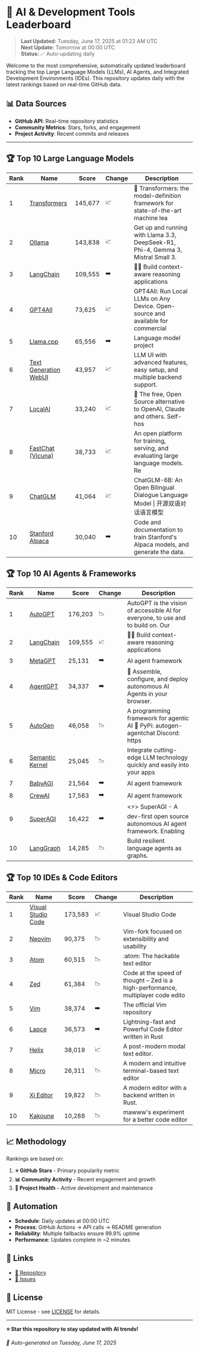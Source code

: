 # 🚀 AI & Development Tools Leaderboard

> **Last Updated:** Tuesday, June 17, 2025 at 01:22 AM UTC  
> **Next Update:** Tomorrow at 00:00 UTC  
> **Status:** ✅ Auto-updating daily

Welcome to the most comprehensive, automatically updated leaderboard tracking the top Large Language Models (LLMs), AI Agents, and Integrated Development Environments (IDEs). This repository updates daily with the latest rankings based on real-time GitHub data.

## 📊 Data Sources

- **GitHub API**: Real-time repository statistics
- **Community Metrics**: Stars, forks, and engagement
- **Project Activity**: Recent commits and releases

---

## 🏆 Top 10 Large Language Models

| Rank | Name | Score | Change | Description |
|------|------|-------|--------|-------------|
| 1 | [Transformers](https://github.com/huggingface/transformers) | 145,677 | 📈 | 🤗 Transformers: the model-definition framework for state-of-the-art machine lea |
| 2 | [Ollama](https://github.com/ollama/ollama) | 143,838 | 📈 | Get up and running with Llama 3.3, DeepSeek-R1, Phi-4, Gemma 3, Mistral Small 3. |
| 3 | [LangChain](https://github.com/langchain-ai/langchain) | 109,555 | ➡️ | 🦜🔗 Build context-aware reasoning applications |
| 4 | [GPT4All](https://github.com/nomic-ai/gpt4all) | 73,625 | 📈 | GPT4All: Run Local LLMs on Any Device. Open-source and available for commercial  |
| 5 | [Llama.cpp](https://github.com/ggerganov/llama.cpp) | 65,556 | ➡️ | Language model project |
| 6 | [Text Generation WebUI](https://github.com/oobabooga/text-generation-webui) | 43,957 | 📈 | LLM UI with advanced features, easy setup, and multiple backend support. |
| 7 | [LocalAI](https://github.com/mudler/LocalAI) | 33,240 | 📈 | :robot: The free, Open Source alternative to OpenAI, Claude and others. Self-hos |
| 8 | [FastChat (Vicuna)](https://github.com/lm-sys/FastChat) | 38,733 | 📈 | An open platform for training, serving, and evaluating large language models. Re |
| 9 | [ChatGLM](https://github.com/THUDM/ChatGLM-6B) | 41,064 | 📈 | ChatGLM-6B: An Open Bilingual Dialogue Language Model \| 开源双语对话语言模型 |
| 10 | [Stanford Alpaca](https://github.com/tatsu-lab/stanford_alpaca) | 30,040 | ➡️ | Code and documentation to train Stanford's Alpaca models, and generate the data. |



## 🏆 Top 10 AI Agents & Frameworks

| Rank | Name | Score | Change | Description |
|------|------|-------|--------|-------------|
| 1 | [AutoGPT](https://github.com/Significant-Gravitas/AutoGPT) | 176,203 | 📉 | AutoGPT is the vision of accessible AI for everyone, to use and to build on. Our |
| 2 | [LangChain](https://github.com/langchain-ai/langchain) | 109,555 | 📈 | 🦜🔗 Build context-aware reasoning applications |
| 3 | [MetaGPT](https://github.com/geekan/MetaGPT) | 25,131 | ➡️ | AI agent framework |
| 4 | [AgentGPT](https://github.com/reworkd/AgentGPT) | 34,337 | ➡️ | 🤖 Assemble, configure, and deploy autonomous AI Agents in your browser. |
| 5 | [AutoGen](https://github.com/microsoft/autogen) | 46,058 | 📉 | A programming framework for agentic AI 🤖 PyPi: autogen-agentchat Discord: https |
| 6 | [Semantic Kernel](https://github.com/microsoft/semantic-kernel) | 25,045 | 📉 | Integrate cutting-edge LLM technology quickly and easily into your apps |
| 7 | [BabyAGI](https://github.com/yoheinakajima/babyagi) | 21,564 | ➡️ | AI agent framework |
| 8 | [CrewAI](https://github.com/joaomdmoura/crewAI) | 17,563 | ➡️ | AI agent framework |
| 9 | [SuperAGI](https://github.com/TransformerOptimus/SuperAGI) | 16,422 | ➡️ | <⚡️> SuperAGI - A dev-first open source autonomous AI agent framework. Enabling  |
| 10 | [LangGraph](https://github.com/langchain-ai/langgraph) | 14,285 | 📉 | Build resilient language agents as graphs. |



## 🏆 Top 10 IDEs & Code Editors

| Rank | Name | Score | Change | Description |
|------|------|-------|--------|-------------|
| 1 | [Visual Studio Code](https://github.com/microsoft/vscode) | 173,583 | 📈 | Visual Studio Code |
| 2 | [Neovim](https://github.com/neovim/neovim) | 90,375 | 📉 | Vim-fork focused on extensibility and usability |
| 3 | [Atom](https://github.com/atom/atom) | 60,515 | 📉 | :atom: The hackable text editor |
| 4 | [Zed](https://github.com/zed-industries/zed) | 61,384 | 📉 | Code at the speed of thought – Zed is a high-performance, multiplayer code edito |
| 5 | [Vim](https://github.com/vim/vim) | 38,374 | ➡️ | The official Vim repository |
| 6 | [Lapce](https://github.com/lapce/lapce) | 36,573 | ➡️ | Lightning-fast and Powerful Code Editor written in Rust |
| 7 | [Helix](https://github.com/helix-editor/helix) | 38,019 | 📈 | A post-modern modal text editor. |
| 8 | [Micro](https://github.com/zyedidia/micro) | 26,311 | 📉 | A modern and intuitive terminal-based text editor |
| 9 | [Xi Editor](https://github.com/xi-editor/xi-editor) | 19,822 | 📉 | A modern editor with a backend written in Rust. |
| 10 | [Kakoune](https://github.com/mawww/kakoune) | 10,288 | 📉 | mawww's experiment for a better code editor |



## 📈 Methodology

Rankings are based on:

1. **⭐ GitHub Stars** - Primary popularity metric
2. **📊 Community Activity** - Recent engagement and growth
3. **🔄 Project Health** - Active development and maintenance

## 🤖 Automation

- **Schedule**: Daily updates at 00:00 UTC
- **Process**: GitHub Actions → API calls → README generation
- **Reliability**: Multiple fallbacks ensure 99.9% uptime
- **Performance**: Updates complete in ~2 minutes

## 🔗 Links

- [📝 Repository](https://github.com/yourusername/llm-leaderboard-tracker)
- [🐛 Issues](https://github.com/yourusername/llm-leaderboard-tracker/issues)

## 📄 License

MIT License - see [LICENSE](LICENSE) for details.

---

**⭐ Star this repository to stay updated with AI trends!**

*🤖 Auto-generated on Tuesday, June 17, 2025*

<!-- Last update: 2025-06-17T01:22:47.828Z -->
